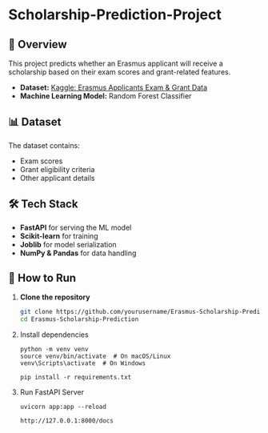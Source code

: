 # Scholarship-Prediction-Project
## 📌 Overview
This project predicts whether an Erasmus applicant will receive a scholarship based on their exam scores and grant-related features. 

- **Dataset:** [Kaggle: Erasmus Applicants Exam & Grant Data](https://www.kaggle.com/datasets/acareren/exam-and-grant-data-of-erasmus-applicants)
- **Machine Learning Model:** Random Forest Classifier

## 📊 Dataset
The dataset contains:
- Exam scores
- Grant eligibility criteria
- Other applicant details

## 🛠️ Tech Stack
- **FastAPI** for serving the ML model
- **Scikit-learn** for training
- **Joblib** for model serialization
- **NumPy & Pandas** for data handling

## 🚀 How to Run
1. **Clone the repository**  
   ```bash
   git clone https://github.com/yourusername/Erasmus-Scholarship-Prediction.git
   cd Erasmus-Scholarship-Prediction
   ```
2. Install dependencies
   ```
   python -m venv venv
   source venv/bin/activate  # On macOS/Linux
   venv\Scripts\activate  # On Windows
   ```
   ```
   pip install -r requirements.txt
   ```
3. Run FastAPI Server
   ```
   uvicorn app:app --reload
   ```
   ```
   http://127.0.0.1:8000/docs
   ```
   



